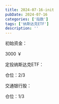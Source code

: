 ```yaml
---
title: 2024-07-16-init
pubDate: 2024-07-16
categories: ['指数']
tags: ['纳斯达克ETF']
description: ''
---
```


初始资金：

3000 ￥

定投纳斯达克ETF：

仓位：2/3

交通银行股：

仓位：1/3
